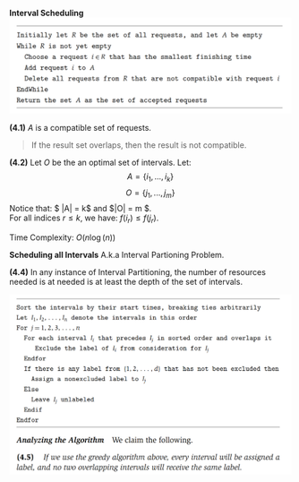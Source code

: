 **Interval Scheduling**<br>
<img src="./image/intervalscheduling.png">

**(4.1)** $A$ is a compatible set of requests.
> If the result set overlaps, then the result is not compatible.<br>

**(4.2)**
Let $O$ be the an optimal set of intervals. Let:<br>
$$A = \{i_1, ..., i_k\}$$
$$O = \{j_1, ..., j_m\}$$
Notice that: $ |A| = k$ and $|O| = m $.<br>
For all indices $r \leq k$, we have: $f(i_r) \leq f(j_r)$.

Time Complexity: $O(n\log(n))$

**Scheduling all Intervals**
A.k.a Interval Partioning Problem.

**(4.4)**
In any instance of Interval Partitioning, the number of resources needed is at 
needed is at least the depth of the set of intervals.

<img src="./image/intervalpartition.png">